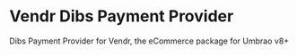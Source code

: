 # Vendr Dibs Payment Provider

Dibs Payment Provider for Vendr, the eCommerce package for Umbrao v8+
